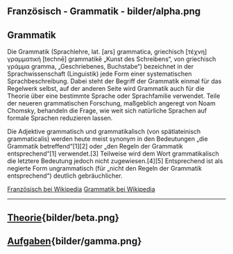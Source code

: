 
Französisch - Grammatik - bilder/alpha.png
---
## Grammatik

Die Grammatik (Sprachlehre, lat. [ars] grammatica, griechisch [τέχνη] γραμματική [technē] grammatikē „Kunst des Schreibens“, von griechisch γράμμα gramma, „Geschriebenes, Buchstabe“) bezeichnet in der Sprachwissenschaft (Linguistik) jede Form einer systematischen Sprachbeschreibung. Dabei steht der Begriff der Grammatik einmal für das Regelwerk selbst, auf der anderen Seite wird Grammatik auch für die Theorie über eine bestimmte Sprache oder Sprachfamilie verwendet. Teile der neueren grammatischen Forschung, maßgeblich angeregt von Noam Chomsky, behandeln die Frage, wie weit sich natürliche Sprachen auf formale Sprachen reduzieren lassen.

Die Adjektive grammatisch und grammatikalisch (von spätlateinisch grammaticalis) werden heute meist synonym in den Bedeutungen „die Grammatik betreffend“[1][2] oder „den Regeln der Grammatik entsprechend“[1] verwendet.[3] Teilweise wird dem Wort grammatikalisch die letztere Bedeutung jedoch nicht zugewiesen.[4][5] Entsprechend ist als negierte Form ungrammatisch (für „nicht den Regeln der Grammatik entsprechend“) deutlich gebräuchlicher.

[Französisch bei Wikipedia](https://de.wikipedia.org/wiki/Französisch)
[Grammatik bei Wikipedia](https://de.wikipedia.org/wiki/Grammatik)

---
## [Theorie](theorie.md){bilder/beta.png}
## [Aufgaben](aufgaben.md){bilder/gamma.png}
